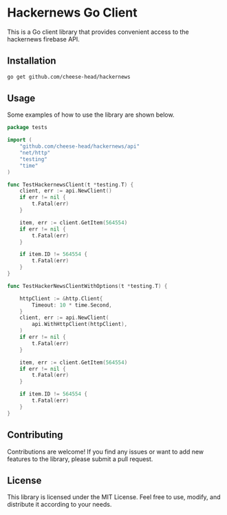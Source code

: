 # Hackernews Go Client
This is a Go client library that provides convenient access to the hackernews firebase API.

## Installation

```bash
go get github.com/cheese-head/hackernews
```

## Usage

Some examples of how to use the library are shown below.

```go
package tests

import (
	"github.com/cheese-head/hackernews/api"
	"net/http"
	"testing"
	"time"
)

func TestHackernewsClient(t *testing.T) {
	client, err := api.NewClient()
	if err != nil {
		t.Fatal(err)
	}

	item, err := client.GetItem(564554)
	if err != nil {
		t.Fatal(err)
	}

	if item.ID != 564554 {
		t.Fatal(err)
	}
}

func TestHackerNewsClientWithOptions(t *testing.T) {

	httpClient := &http.Client{
		Timeout: 10 * time.Second,
	}
	client, err := api.NewClient(
		api.WithHttpClient(httpClient),
	)
	if err != nil {
		t.Fatal(err)
	}

	item, err := client.GetItem(564554)
	if err != nil {
		t.Fatal(err)
	}

	if item.ID != 564554 {
		t.Fatal(err)
	}
}

```
## Contributing

Contributions are welcome! If you find any issues or want to add new features to the library, please submit a pull request.

## License

This library is licensed under the MIT License. Feel free to use, modify, and distribute it according to your needs.


